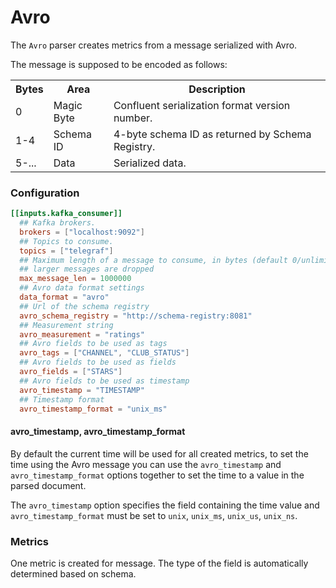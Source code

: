 # Avro

The `Avro` parser creates metrics from a message serialized with Avro.

The message is supposed to be encoded as follows:

<table>
  <tr>
    <th>Bytes</th>
    <th>Area</th>
    <th>Description</th>
  </tr>
  <tr>
    <td>0</td>
    <td>Magic Byte</td>
    <td>Confluent serialization format version number.</td>
  </tr>
  <tr>
    <td>1-4</td>
    <td>Schema ID</td>
    <td>4-byte schema ID as returned by Schema Registry.</td>
  </tr>
  <tr>
    <td>5-...</td>
    <td>Data</td>
    <td>Serialized data.</td>
  </tr>
</table>

### Configuration

```toml
[[inputs.kafka_consumer]]
  ## Kafka brokers.
  brokers = ["localhost:9092"]
  ## Topics to consume.
  topics = ["telegraf"]
  ## Maximum length of a message to consume, in bytes (default 0/unlimited);
  ## larger messages are dropped
  max_message_len = 1000000
  ## Avro data format settings
  data_format = "avro"
  ## Url of the schema registry
  avro_schema_registry = "http://schema-registry:8081"
  ## Measurement string
  avro_measurement = "ratings"
  ## Avro fields to be used as tags
  avro_tags = ["CHANNEL", "CLUB_STATUS"]
  ## Avro fields to be used as fields
  avro_fields = ["STARS"]
  ## Avro fields to be used as timestamp
  avro_timestamp = "TIMESTAMP"
  ## Timestamp format
  avro_timestamp_format = "unix_ms"
```
#### avro_timestamp, avro_timestamp_format

By default the current time will be used for all created metrics, to set the time using the Avro message you can use the `avro_timestamp` and `avro_timestamp_format` options together to set the time to a value in the parsed document.

The `avro_timestamp` option specifies the field containing the time value and `avro_timestamp_format` must be set to `unix`, `unix_ms`, `unix_us`, `unix_ns`.

### Metrics

One metric is created for message.  The type of the field is automatically determined based on schema.